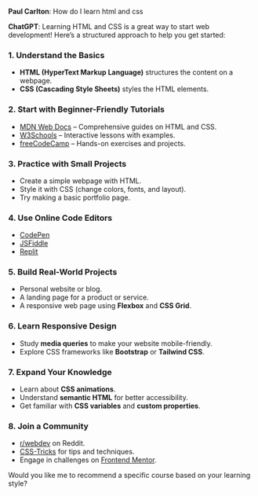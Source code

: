 **Paul Carlton**: How do I learn html and css

**ChatGPT**: Learning HTML and CSS is a great way to start web development! Here’s a structured approach to help you get started:  

### 1. **Understand the Basics**  
- **HTML (HyperText Markup Language)** structures the content on a webpage.  
- **CSS (Cascading Style Sheets)** styles the HTML elements.  

### 2. **Start with Beginner-Friendly Tutorials**  
- [MDN Web Docs](https://developer.mozilla.org/en-US/) – Comprehensive guides on HTML and CSS.  
- [W3Schools](https://www.w3schools.com/) – Interactive lessons with examples.  
- [freeCodeCamp](https://www.freecodecamp.org/) – Hands-on exercises and projects.  

### 3. **Practice with Small Projects**  
- Create a simple webpage with HTML.  
- Style it with CSS (change colors, fonts, and layout).  
- Try making a basic portfolio page.  

### 4. **Use Online Code Editors**  
- [CodePen](https://codepen.io/)  
- [JSFiddle](https://jsfiddle.net/)  
- [Replit](https://replit.com/)  

### 5. **Build Real-World Projects**  
- Personal website or blog.  
- A landing page for a product or service.  
- A responsive web page using **Flexbox** and **CSS Grid**.  

### 6. **Learn Responsive Design**  
- Study **media queries** to make your website mobile-friendly.  
- Explore CSS frameworks like **Bootstrap** or **Tailwind CSS**.  

### 7. **Expand Your Knowledge**  
- Learn about **CSS animations**.  
- Understand **semantic HTML** for better accessibility.  
- Get familiar with **CSS variables** and **custom properties**.  

### 8. **Join a Community**  
- [r/webdev](https://www.reddit.com/r/webdev/) on Reddit.  
- [CSS-Tricks](https://css-tricks.com/) for tips and techniques.  
- Engage in challenges on [Frontend Mentor](https://www.frontendmentor.io/).  

Would you like me to recommend a specific course based on your learning style?

